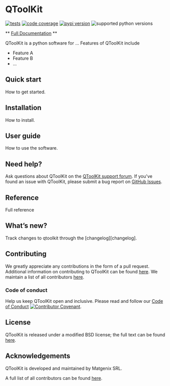 # QToolKit

[![tests](https://img.shields.io/github/actions/workflow/status/matgenix/qtoolkit/testing.yml?branch=main&label=tests)](https://github.com/matgenix/qtoolkit/actions?query=workflow%3Atesting)
[![code coverage](https://img.shields.io/codecov/c/gh/matgenix/qtoolkit)](https://codecov.io/gh/matgenix/qtoolkit)
[![pypi version](https://img.shields.io/pypi/v/qtoolkit?color=blue)](https://pypi.org/project/qtoolkit)
![supported python versions](https://img.shields.io/pypi/pyversions/qtoolkit)

** [Full Documentation][docs] **

QToolKit is a python software for ... Features of QToolKit include

- Feature A
- Feature B
- ...

## Quick start

How to get started.

## Installation

How to install.

## User guide

How to use the software.

## Need help?

Ask questions about QToolKit on the [QToolKit support forum][help-forum].
If you've found an issue with QToolKit, please submit a bug report on [GitHub Issues][issues].

## Reference

Full reference

## What’s new?

Track changes to qtoolkit through the [changelog][changelog].

## Contributing

We greatly appreciate any contributions in the form of a pull request.
Additional information on contributing to QToolKit can be found [here][contributing].
We maintain a list of all contributors [here][contributors].

### Code of conduct

Help us keep QToolKit open and inclusive.
Please read and follow our [Code of Conduct][codeofconduct]
[![Contributor Covenant](https://img.shields.io/badge/Contributor%20Covenant-2.1-4baaaa.svg)](CODE_OF_CONDUCT.md).

## License

QToolKit is released under a modified BSD license; the full text can be found [here][license].

## Acknowledgements

QToolKit is developed and maintained by Matgenix SRL.

A full list of all contributors can be found [here][contributors].

[help-forum]: https://github.com/materialsproject/atomate2/issues
[issues]: https://github.com/materialsproject/atomate2/issues
[installation]: https://matgenix.github.io/qtoolkit/user/install.html
[contributing]: https://github.com/matgenix/qtoolkit/blob/main/CONTRIBUTING.md
[codeofconduct]: https://github.com/matgenix/qtoolkit/blob/main/CODE_OF_CONDUCT.md
[contributors]: https://matgenix.github.io/qtoolkit/about/contributors.html
[license]: https://raw.githubusercontent.com/matgenix//main/LICENSE
[docs]: https://matgenix.github.io/qtoolkit/